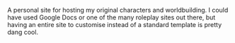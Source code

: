 A personal site for hosting my original characters and worldbuilding. 
I could have used Google Docs or one of the many roleplay sites out there,
but having an entire site to customise instead of a standard template is pretty dang cool. 
